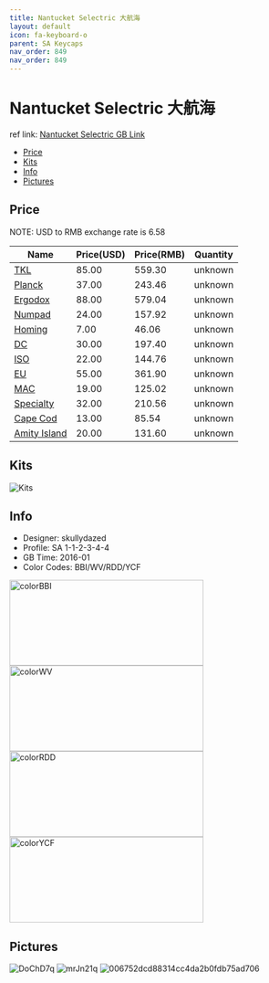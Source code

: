 ```yaml
---
title: Nantucket Selectric 大航海
layout: default
icon: fa-keyboard-o
parent: SA Keycaps
nav_order: 849
nav_order: 849
---
```


# Nantucket Selectric 大航海

ref link: [Nantucket Selectric GB Link](https://geekhack.org/index.php?topic=79282.0)

* [Price](#price)
* [Kits](#kits)
* [Info](#info)
* [Pictures](#pictures)


## Price  
NOTE: USD to RMB exchange rate is 6.58

| Name          | Price(USD)    |  Price(RMB) |  Quantity |
| ------------- | ------------- |  ---------- |  -------- |
|[TKL](#tkl)|85.00|559.30|unknown|
|[Planck](#planck)|37.00|243.46|unknown|
|[Ergodox](#ergodox)|88.00|579.04|unknown|
|[Numpad](#numpad)|24.00|157.92|unknown|
|[Homing](#homing)|7.00|46.06|unknown|
|[DC](#dc)|30.00|197.40|unknown|
|[ISO](#iso)|22.00|144.76|unknown|
|[EU](#eu)|55.00|361.90|unknown|
|[MAC](#mac)|19.00|125.02|unknown|
|[Specialty](#specialty)|32.00|210.56|unknown|
|[Cape Cod](#capecod)|13.00|85.54|unknown|
|[Amity Island](#amityisland)|20.00|131.60|unknown|


## Kits
<img src="{{ 'assets/images/sa-keycaps/nantucketselectric/kits_pics/1.jpg' | relative_url }}" alt="Kits" class="image featured">
<img src="{{ 'assets/images/sa-keycaps/nantucketselectric/kits_pics/2.png' | relative_url }}" alt="" class="image featured">


## Info
* Designer: skullydazed
* Profile: SA 1-1-2-3-4-4
* GB Time: 2016-01
* Color Codes: BBI/WV/RDD/YCF  
<img src="{{ 'assets/images/sa-keycaps/SP_ColorCodes/abs/SP_Abs_ColorCodes_BBI.png' | relative_url }}" alt="colorBBI" height="150" width="340">
<img src="{{ 'assets/images/sa-keycaps/SP_ColorCodes/abs/SP_Abs_ColorCodes_WV.png' | relative_url }}" alt="colorWV" height="150" width="340">
<img src="{{ 'assets/images/sa-keycaps/SP_ColorCodes/abs/SP_Abs_ColorCodes_RDD.png' | relative_url }}" alt="colorRDD" height="150" width="340">
<img src="{{ 'assets/images/sa-keycaps/SP_ColorCodes/abs/SP_Abs_ColorCodes_YCF.png' | relative_url }}" alt="colorYCF" height="150" width="340">


## Pictures
<img src="{{ 'assets/images/sa-keycaps/nantucketselectric/rendering_pics/DoChD7q.jpg' | relative_url }}" alt="DoChD7q" class="image featured">
<img src="{{ 'assets/images/sa-keycaps/nantucketselectric/rendering_pics/mrJn21q.jpg' | relative_url }}" alt="mrJn21q" class="image featured">
<img src="{{ 'assets/images/sa-keycaps/nantucketselectric/rendering_pics/006752dcd88314cc4da2b0fdb75ad706.jpg' | relative_url }}" alt="006752dcd88314cc4da2b0fdb75ad706" class="image featured">
